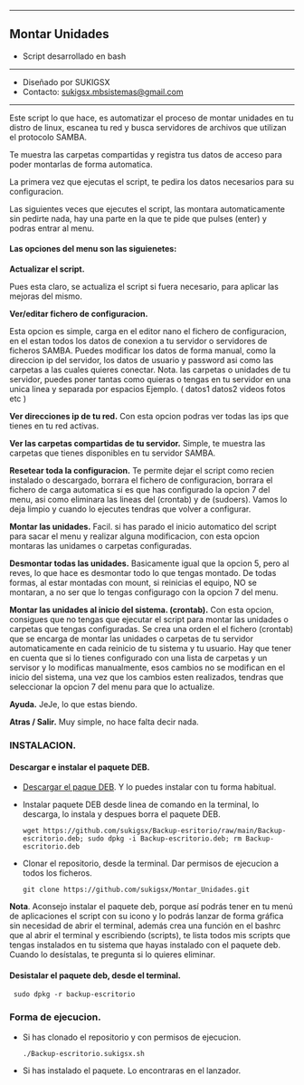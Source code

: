 ---------
## Montar Unidades
* Script desarrollado en bash
*********************************************
* Diseñado por SUKIGSX
* Contacto: sukigsx.mbsistemas@gmail.com
*********************************************

Este script lo que hace, es automatizar el proceso de montar unidades en tu distro de linux, escanea tu red y busca servidores de archivos que utilizan el protocolo SAMBA.

Te muestra las carpetas compartidas y registra tus datos de acceso para poder montarlas de forma automatica. 

La primera vez que ejecutas el script, te pedira los datos necesarios para su configuracion.

Las siguientes veces que ejecutes el script, las montara automaticamente sin pedirte nada, hay una parte en la que te pide que pulses (enter) y podras entrar al menu.

#### Las opciones del menu son las siguienetes:

**Actualizar el script.** 

Pues esta claro, se actualiza el script si fuera necesario, para aplicar las mejoras del mismo. 

**Ver/editar fichero de configuracion.** 

Esta opcion es simple, carga en el editor nano el fichero de configuracion, en el estan todos los datos de conexion a tu servidor o servidores de ficheros SAMBA. 
Puedes modificar los datos de forma manual, como la direccion ip del servidor, los datos de usuario y password asi como las carpetas a las cuales quieres conectar. 
    Nota. las carpetas o unidades de tu servidor, puedes poner tantas como quieras o tengas en tu servidor en una unica linea y separada por espacios 
      Ejemplo. ( datos1 datos2 videos fotos etc ) 

**Ver direcciones ip de tu red.** 
Con esta opcion podras ver todas las ips que tienes en tu red activas. 

**Ver las carpetas compartidas de tu servidor.** 
Simple, te muestra las carpetas que tienes disponibles en tu servidor SAMBA. 

**Resetear toda la configuracion.** 
 Te permite dejar el script como recien instalado o descargado, borrara el fichero de configuracion, borrara el fichero de carga automatica si es que has configurado 
la opcion 7 del menu, asi como eliminara las lineas del (crontab) y de (sudoers). Vamos lo deja limpio y cuando lo ejecutes tendras que volver a configurar. 

**Montar las unidades.** 
Facil. si has parado el inicio automatico del script para sacar el menu y realizar alguna modificacion, con esta opcion montaras las unidames o carpetas configuradas. 

**Desmontar todas las unidades.** 
Basicamente igual que la opcion 5, pero al reves, lo que hace es desmontar todo lo que tengas montado. 
De todas formas, al estar montadas con mount, si reinicias el equipo, NO se montaran, a no ser que lo tengas configurago con la opcion 7 del menu.

**Montar las unidades al inicio del sistema. (crontab).** 
Con esta opcion, consigues que no tengas que ejecutar el script para montar las unidades o carpetas que tengas configuradas. 
Se crea una orden el el fichero (crontab) que se encarga de montar las unidades o carpetas de tu servidor automaticamente en cada reinicio de tu sistema y tu usuario. 
Hay que tener en cuenta que si lo tienes configurado con una lista de carpetas y un servisor y lo modificas manualmente, esos cambios no se modifican en el inicio del 
sistema, una vez que los cambios esten realizados, tendras que seleccionar la opcion 7 del menu para que lo actualize. 

**Ayuda.** 
JeJe, lo que estas biendo. 

**Atras / Salir.** 
Muy simple, no hace falta decir nada.

### INSTALACION.

#### Descargar e instalar el paquete DEB.
- [Descargar el paque DEB](https://github.com/sukigsx/Backup-esritorio/raw/main/Backup-escritorio.deb). Y lo puedes instalar con tu forma habitual.

- Instalar paquete DEB desde linea de comando en la terminal, lo descarga, lo instala y despues borra el paquete DEB.

      wget https://github.com/sukigsx/Backup-esritorio/raw/main/Backup-escritorio.deb; sudo dpkg -i Backup-escritorio.deb; rm Backup-escritorio.deb
  
 - Clonar el repositorio, desde la terminal. Dar permisos de ejecucion a todos los ficheros.

       git clone https://github.com/sukigsx/Montar_Unidades.git

**Nota**. Aconsejo instalar el paquete deb, porque así podrás tener en tu menú de aplicaciones el script con su icono y lo podrás lanzar de forma gráfica sin necesidad de abrir el terminal, además crea una función en el bashrc que al abrir el terminal y escribiendo (scripts), te lista todos mis scripts que tengas instalados en tu sistema que hayas instalado con el paquete deb. Cuando lo desístalas, te pregunta si lo quieres eliminar.

#### Desistalar el paquete deb, desde el terminal.
     sudo dpkg -r backup-escritorio

### Forma de ejecucion.
- Si has clonado el repositorio y con permisos de ejecucion.

      ./Backup-escritorio.sukigsx.sh
- Si has instalado el paquete. Lo encontraras en el lanzador.
  
